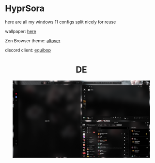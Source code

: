 # HyprSora

here are all my windows 11 configs split nicely for reuse

wallpaper: <a href="https://files.catbox.moe/v6c4z4.png">here</a>

Zen Browser theme: <a href="https://github.com/allecsc/Altover">altover</a>

discord client: <a href="https://github.com/Equicord/Equibop">equibop</a>

<div align="center">
    <summary><h1 align="center">DE</h1></summary>
    <img src="images/image.png" width="90%"/>
</div>
